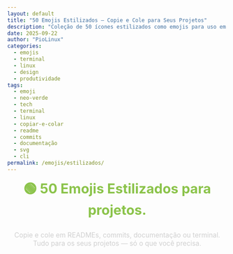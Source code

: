 ```yaml
---
layout: default
title: "50 Emojis Estilizados — Copie e Cole para Seus Projetos"
description: "Coleção de 50 ícones estilizados como emojis para uso em READMEs, commits, documentação técnica e terminais. Clique e copie em 1 segundo — sem instalação."
date: 2025-09-22
author: "PioLinux"
categories: 
  - emojis
  - terminal
  - linux
  - design
  - produtividade
tags: 
  - emoji
  - neo-verde
  - tech
  - terminal
  - linux
  - copiar-e-colar
  - readme
  - commits
  - documentação
  - svg
  - cli
permalink: /emojis/estilizados/
---
```


<section>

<h2 style="color: #8bc34a; text-align: center; margin: 0 0 30px 0; font-size: 2.2em;">🟢 50 Emojis Estilizados para projetos.</h2>
<p style="color: #d0d0d0; text-align: center; font-size: 1.1em; margin: 0 0 40px 0;">
    Copie e cole em READMEs, commits, documentação ou terminal. Tudo para os seus projetos — só o que você precisa.
</p>

<div id="emojis-container" style="display: grid; grid-template-columns: repeat(auto-fill, minmax(280px, 1fr)); gap: 25px; margin: 0 auto; max-width: 1400px;">
    <!-- Emojis serão inseridos aqui dinamicamente -->
</div>

<script>
    const emojis = [
        { emoji: "🐧", name: "Pinguim Linux", code: "🐧" },
        { emoji: "💻", name: "Terminal", code: "💻" },
        { emoji: "⌨️", name: "Teclado", code: "⌨️" },
        { emoji: "🖱️", name: "Mouse", code: "🖱️" },
        { emoji: "💾", name: "Disco Rígido", code: "💾" },
        { emoji: "🔌", name: "Plugue", code: "🔌" },
        { emoji: "🔋", name: "Bateria", code: "🔋" },
        { emoji: "⚡", name: "Energia", code: "⚡" },
        { emoji: "🔧", name: "Ferramenta", code: "🔧" },
        { emoji: "⚙️", name: "Engrenagem", code: "⚙️" },
        { emoji: "📡", name: "Antena", code: "📡" },
        { emoji: "🌐", name: "Globo", code: "🌐" },
        { emoji: "🔗", name: "Link", code: "🔗" },
        { emoji: "📂", name: "Pasta", code: "📂" },
        { emoji: "📄", name: "Arquivo", code: "📄" },
        { emoji: "📝", name: "Nota", code: "📝" },
        { emoji: "✅", name: "Check", code: "✅" },
        { emoji: "❌", name: "Erro", code: "❌" },
        { emoji: "⚠️", name: "Aviso", code: "⚠️" },
        { emoji: "ℹ️", name: "Info", code: "ℹ️" },
        { emoji: "🔍", name: "Lupa", code: "🔍" },
        { emoji: "📌", name: "Alfinete", code: "📌" },
        { emoji: "🔖", name: "Marcador", code: "🔖" },
        { emoji: "🚀", name: "Foguete", code: "🚀" },
        { emoji: "🎯", name: "Alvo", code: "🎯" },
        { emoji: "🧪", name: "Teste", code: "🧪" },
        { emoji: "🛠️", name: "Ferramentas", code: "🛠️" },
        { emoji: "🧰", name: "Caixa de Ferramentas", code: "🧰" },
        { emoji: "📦", name: "Pacote", code: "📦" },
        { emoji: "🚚", name: "Caminhão", code: "🚚" },
        { emoji: "🔐", name: "Chave", code: "🔐" },
        { emoji: "🔓", name: "Desbloqueado", code: "🔓" },
        { emoji: "🛡️", name: "Escudo", code: "🛡️" },
        { emoji: "🚨", name: "Alerta", code: "🚨" },
        { emoji: "📢", name: "Alto-falante", code: "📢" },
        { emoji: "💬", name: "Chat", code: "💬" },
        { emoji: "🧠", name: "Cérebro", code: "🧠" },
        { emoji: "💡", name: "Lâmpada", code: "💡" },
        { emoji: "📚", name: "Livro", code: "📚" },
        { emoji: "🎓", name: "Formatura", code: "🎓" },
        { emoji: "🏆", name: "Troféu", code: "🏆" },
        { emoji: "🏅", name: "Medalha", code: "🏅" },
        { emoji: "🥇", name: "Ouro", code: "🥇" },
        { emoji: "🥈", name: "Prata", code: "🥈" },
        { emoji: "🥉", name: "Bronze", code: "🥉" },
        { emoji: "🎖️", name: "Condecoração", code: "🎖️" },
        { emoji: "⭐", name: "Estrela", code: "⭐" },
        { emoji: "🌟", name: "Estrela Brilhante", code: "🌟" }
    ];

    function renderEmojis() {
        const container = document.getElementById('emojis-container');
        emojis.forEach(item => {
            const card = document.createElement('div');
            card.innerHTML = `
                <div style="background: #1a2a1a; border: 1px solid #333; border-radius: 16px; padding: 25px; text-align: center; box-shadow: 0 8px 32px rgba(0,0,0,0.3); transition: transform 0.2s, box-shadow 0.2s;">
                    <div style="font-size: 4em; margin-bottom: 15px; text-shadow: 0 0 10px #4caf50;">${item.emoji}</div>
                    <h3 style="color: #a6e3a1; margin: 0 0 10px 0; font-size: 1.2em;">${item.name}</h3>
                    <div style="background: #121212; padding: 12px; border-radius: 8px; margin: 15px 0; font-family: 'Courier New', monospace; color: #a6e3a1;">
                        ${item.code}
                    </div>
                    <button onclick="copyEmoji('${item.code}')" style="background: linear-gradient(90deg, #4caf50, #8bc34a); color: white; padding: 10px 20px; border: none; border-radius: 8px; cursor: pointer; font-weight: bold; font-size: 0.95em; width: 100%;">
                        📋 Copiar
                    </button>
                </div>
            `;
            container.appendChild(card);
        });
    }

    function copyEmoji(code) {
        navigator.clipboard.writeText(code).then(() => {
            alert(`✅ Copiado: ${code}`);
        }).catch(err => {
            alert('❌ Falha ao copiar: ' + err);
        });
    }

    // Renderiza ao carregar
    document.addEventListener('DOMContentLoaded', renderEmojis);
</script>


</section>

